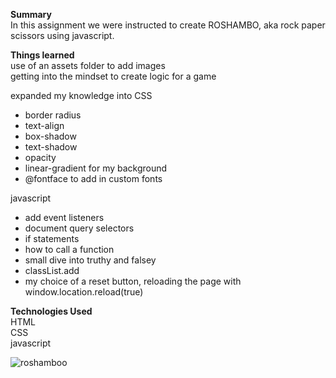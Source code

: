  <strong>Summary</strong><br/>
In this assignment we were instructed to create ROSHAMBO, aka rock paper scissors using javascript.    

<strong>Things learned</strong><br/>
use of an assets folder to add images<br/>
getting into the mindset to create logic for a game<br/>

expanded my knowledge into CSS<br/>
  - border radius <br/>
  - text-align <br/>
  - box-shadow <br/>
  - text-shadow <br/>
  - opacity <br/>
  - linear-gradient for my background <br/>
  - @fontface to add in custom fonts<br/>

javascript<br/>
 - add event listeners<br/>
 - document query selectors<br/>
 - if statements<br/>
 - how to call a function<br/>
 - small dive into truthy and falsey<br/>
 - classList.add <br/>
 - my choice of a reset button, reloading the page with window.location.reload(true)<br/>
 

<strong>Technologies Used</strong><br/>
HTML<br/>
CSS<br/>
javascript<br/>


![roshamboo](https://user-images.githubusercontent.com/44300521/49692414-73828f80-fb28-11e8-85b5-54ed99bd5a12.gif)



